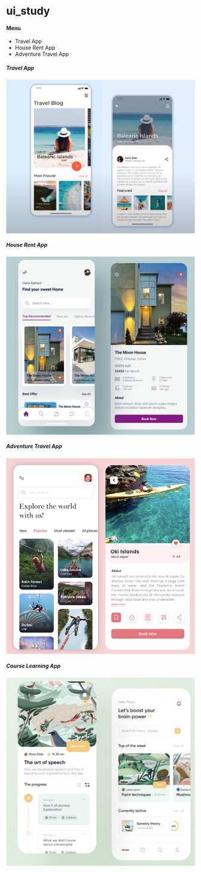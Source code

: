 # ui_study

#### Menu
- Travel App
- House Rent App
- Adventure Travel App

##### Travel App 

![](./assets/images/img1.png)

##### House Rent App

![](./assets/images/img2.png)

##### Adventure Travel App

![](./assets/images/img3.png)


##### Course Learning App

![](./assets/images/img4.png)
